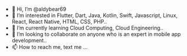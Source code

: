 - 👋 Hi, I’m @aldybear69
- 👀 I’m interested in Flutter, Dart, Java, Kotlin, Swift, Javascript, Linux, React, React Native, HTML, CSS, PHP..
- 🌱 I’m currently learning Cloud Computing, Cloud Engineering..
- 💞️ I’m looking to collaborate on anyone who is an expert in mobile app development..
- 📫 How to reach me, text me ...

<!---
aldybear69/aldybear69 is a ✨ special ✨ repository because its `README.md` (this file) appears on your GitHub profile.
You can click the Preview link to take a look at your changes.
--->
